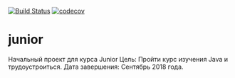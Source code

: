 ﻿[![Build Status](https://travis-ci.org/santasdi/junior.svg?branch=master)](https://travis-ci.org/santasdi/junior)
[![codecov](https://codecov.io/gh/santasdi/junior/branch/master/graph/badge.svg)](https://codecov.io/gh/santasdi/junior)
# junior
Начальный проект для курса Junior
Цель: Пройти курс изучения Java и трудоустроиться.
Дата завершения: Сентябрь 2018 года.